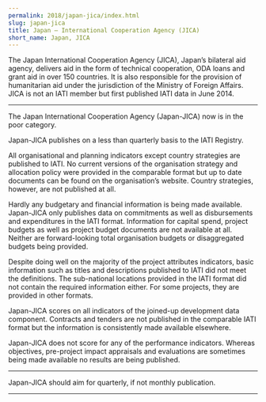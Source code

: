 ```yaml
---
permalink: 2018/japan-jica/index.html
slug: japan-jica
title: Japan – International Cooperation Agency (JICA)
short_name: Japan, JICA
---
```


The Japan International Cooperation Agency (JICA), Japan’s bilateral aid agency, delivers aid in the form of technical cooperation, ODA loans and grant aid in over 150 countries. It is also responsible for the provision of humanitarian aid under the jurisdiction of the Ministry of Foreign Affairs. JICA is not an IATI member but first published IATI data in June 2014.

---

The Japan International Cooperation Agency (Japan-JICA) now is in the poor category.

Japan-JICA publishes on a less than quarterly basis to the IATI Registry. 

All organisational and planning indicators except country strategies are published to IATI. No current versions of the organisation strategy and allocation policy were provided in the comparable format but up to date documents can be found on the organisation’s website. Country strategies, however, are not published at all. 

Hardly any budgetary and financial information is being made available. Japan-JICA only publishes data on commitments as well as disbursements and expenditures in the IATI format. Information for capital spend, project budgets as well as project budget documents are not available at all. Neither are forward-looking total organisation budgets or disaggregated budgets being provided.

Despite doing well on the majority of the project attributes indicators, basic information such as titles and descriptions published to IATI did not meet the definitions. The sub-national locations provided in the IATI format did not contain the required information either. For some projects, they are provided in other formats. 

Japan-JICA scores on all indicators of the joined-up development data component. Contracts and tenders are not published in the comparable IATI format but the information is consistently made available elsewhere. 
 
Japan-JICA does not score for any of the performance indicators. Whereas objectives, pre-project impact appraisals and evaluations are sometimes being made available no results are being published. 


---

Japan-JICA should aim for quarterly, if not monthly publication.

---
